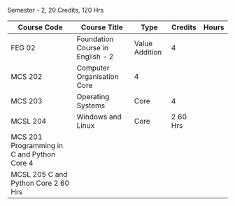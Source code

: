 Semester - 2, 20 Credits, 120 Hrs	

| Course Code | Course Title                        | Type           | Credits | Hours  |
|-------------|-------------------------------------|----------------|---------|--------|
| FEG 02      | Foundation Course in English - 2    | Value Addition | 4       |        |
| MCS 202	| Computer Organisation	Core |	4 | 
| MCS 203 |	Operating Systems |	Core | 4 |	
|MCSL 204 | Windows and Linux |	Core	| 2	60 Hrs|
|MCS 201	Programming in C and Python	Core	4	|
|MCSL 205	C and Python	 Core	2	60 Hrs|